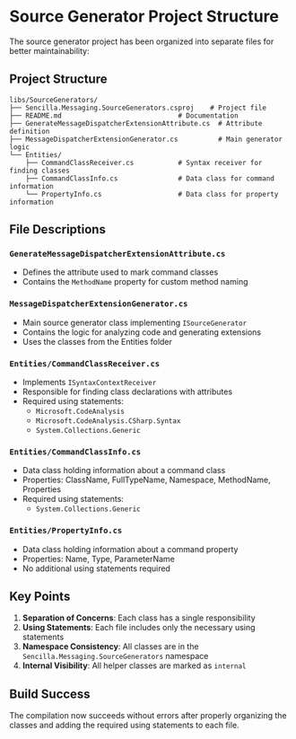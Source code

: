 # Source Generator Project Structure

The source generator project has been organized into separate files for better maintainability:

## Project Structure

```
libs/SourceGenerators/
├── Sencilla.Messaging.SourceGenerators.csproj    # Project file
├── README.md                             # Documentation
├── GenerateMessageDispatcherExtensionAttribute.cs  # Attribute definition
├── MessageDispatcherExtensionGenerator.cs          # Main generator logic
└── Entities/
    ├── CommandClassReceiver.cs           # Syntax receiver for finding classes
    ├── CommandClassInfo.cs               # Data class for command information
    └── PropertyInfo.cs                   # Data class for property information
```

## File Descriptions

### `GenerateMessageDispatcherExtensionAttribute.cs`
- Defines the attribute used to mark command classes
- Contains the `MethodName` property for custom method naming

### `MessageDispatcherExtensionGenerator.cs`
- Main source generator class implementing `ISourceGenerator`
- Contains the logic for analyzing code and generating extensions
- Uses the classes from the Entities folder

### `Entities/CommandClassReceiver.cs`
- Implements `ISyntaxContextReceiver`
- Responsible for finding class declarations with attributes
- Required using statements:
  - `Microsoft.CodeAnalysis`
  - `Microsoft.CodeAnalysis.CSharp.Syntax`
  - `System.Collections.Generic`

### `Entities/CommandClassInfo.cs`
- Data class holding information about a command class
- Properties: ClassName, FullTypeName, Namespace, MethodName, Properties
- Required using statements:
  - `System.Collections.Generic`

### `Entities/PropertyInfo.cs`
- Data class holding information about a command property
- Properties: Name, Type, ParameterName
- No additional using statements required

## Key Points

1. **Separation of Concerns**: Each class has a single responsibility
2. **Using Statements**: Each file includes only the necessary using statements
3. **Namespace Consistency**: All classes are in the `Sencilla.Messaging.SourceGenerators` namespace
4. **Internal Visibility**: All helper classes are marked as `internal`

## Build Success

The compilation now succeeds without errors after properly organizing the classes and adding the required using statements to each file.
